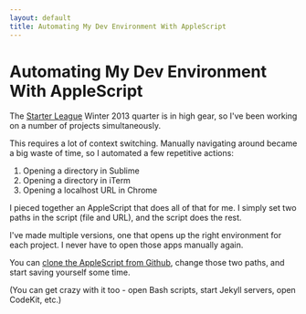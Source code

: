 ```yaml
---
layout: default
title: Automating My Dev Environment With AppleScript
---
```

# Automating My Dev Environment With AppleScript

The [Starter League](http://starterleague.com) Winter 2013 quarter is in high gear, so I've been working on a number of projects simultaneously.

This requires a lot of context switching. Manually navigating around became a big waste of time, so I automated a few repetitive actions:

1. Opening a directory in Sublime
1. Opening a directory in iTerm
1. Opening a localhost URL in Chrome

I pieced together an AppleScript that does all of that for me. I simply set two paths in the script (file and URL), and the script does the rest. 

I've made multiple versions, one that opens up the right environment for each project. I never have to open those apps manually again.

You can [clone the AppleScript from Github](https://github.com/lateplate/dev-environment-automation-scripts/blob/master/open-dev-env.applescript), change those two paths, and start saving yourself some time.

(You can get crazy with it too - open Bash scripts, start Jekyll servers, open CodeKit, etc.)